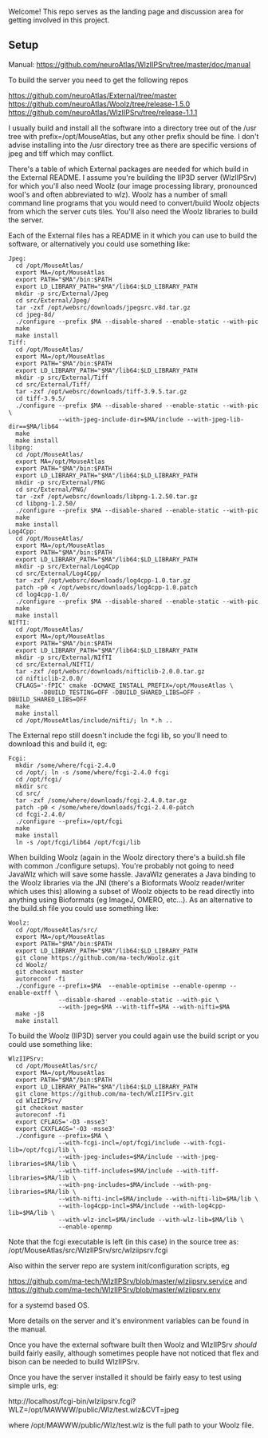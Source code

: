 Welcome! This repo serves as the landing page and discussion area for getting involved in this project.

## Setup
Manual:
https://github.com/neuroAtlas/WlzIIPSrv/tree/master/doc/manual

To build the server you need to get the following repos

https://github.com/neuroAtlas/External/tree/master
https://github.com/neuroAtlas/Woolz/tree/release-1.5.0
https://github.com/neuroAtlas/WlzIIPSrv/tree/release-1.1.1

I usually build and install all the software into a directory tree
out of the /usr tree with prefix=/opt/MouseAtlas, but any other
prefix should be fine. I don't advise installing into the /usr
directory tree as there are specific versions of jpeg and tiff
which may conflict.

There's a table of which External packages are needed for which
build in the External README. I assume you're building the IIP3D
server (WlzIIPSrv) for which you'll also need Woolz (our image
processing library, pronounced wool's and often abbreviated to wlz).
Woolz has a number of small command line programs that you would
need to convert/build Woolz objects from which the server cuts
tiles. You'll also need the Woolz libraries to build the server.

Each of the External files has a README in it which you can use
to build the software, or alternatively you could use something
like:
```
Jpeg:
  cd /opt/MouseAtlas/
  export MA=/opt/MouseAtlas
  export PATH="$MA"/bin:$PATH
  export LD_LIBRARY_PATH="$MA"/lib64:$LD_LIBRARY_PATH
  mkdir -p src/External/Jpeg
  cd src/External/Jpeg/
  tar -zxf /opt/websrc/downloads/jpegsrc.v8d.tar.gz
  cd jpeg-8d/
  ./configure --prefix $MA --disable-shared --enable-static --with-pic
  make
  make install
Tiff:
  cd /opt/MouseAtlas/
  export MA=/opt/MouseAtlas
  export PATH="$MA"/bin:$PATH
  export LD_LIBRARY_PATH="$MA"/lib64:$LD_LIBRARY_PATH
  mkdir -p src/External/Tiff
  cd src/External/Tiff/
  tar -zxf /opt/websrc/downloads/tiff-3.9.5.tar.gz
  cd tiff-3.9.5/
  ./configure --prefix $MA --disable-shared --enable-static --with-pic \
              --with-jpeg-include-dir=$MA/include --with-jpeg-lib-dir==$MA/lib64
  make
  make install
libpng:
  cd /opt/MouseAtlas/
  export MA=/opt/MouseAtlas
  export PATH="$MA"/bin:$PATH
  export LD_LIBRARY_PATH="$MA"/lib64:$LD_LIBRARY_PATH
  mkdir -p src/External/PNG
  cd src/External/PNG/
  tar -zxf /opt/websrc/downloads/libpng-1.2.50.tar.gz
  cd libpng-1.2.50/
  ./configure --prefix $MA --disable-shared --enable-static --with-pic
  make
  make install
Log4Cpp:
  cd /opt/MouseAtlas/
  export MA=/opt/MouseAtlas
  export PATH="$MA"/bin:$PATH
  export LD_LIBRARY_PATH="$MA"/lib64:$LD_LIBRARY_PATH
  mkdir -p src/External/Log4Cpp
  cd src/External/Log4Cpp/
  tar -zxf /opt/websrc/downloads/log4cpp-1.0.tar.gz
  patch -p0 < /opt/websrc/downloads/log4cpp-1.0.patch
  cd log4cpp-1.0/
  ./configure --prefix $MA --disable-shared --enable-static --with-pic
  make
  make install
NIfTI:
  cd /opt/MouseAtlas/
  export MA=/opt/MouseAtlas
  export PATH="$MA"/bin:$PATH
  export LD_LIBRARY_PATH="$MA"/lib64:$LD_LIBRARY_PATH
  mkdir -p src/External/NIfTI
  cd src/External/NIfTI/
  tar -zxf /opt/websrc/downloads/nifticlib-2.0.0.tar.gz
  cd nifticlib-2.0.0/
  CFLAGS='-fPIC' cmake -DCMAKE_INSTALL_PREFIX=/opt/MouseAtlas \
         -DBUILD_TESTING=OFF -DBUILD_SHARED_LIBS=OFF -DBUILD_SHARED_LIBS=OFF
  make
  make install
  cd /opt/MouseAtlas/include/nifti/; ln *.h ..
```
The External repo still doesn't include the fcgi lib, so you'll
need to download this and build it, eg:
```
Fcgi:
  mkdir /some/where/fcgi-2.4.0
  cd /opt/; ln -s /some/where/fcgi-2.4.0 fcgi
  cd /opt/fcgi/
  mkdir src
  cd src/
  tar -zxf /some/where/downloads/fcgi-2.4.0.tar.gz
  patch -p0 < /some/where/downloads/fcgi-2.4.0-patch
  cd fcgi-2.4.0/
  ./configure --prefix=/opt/fcgi
  make
  make install
  ln -s /opt/fcgi/lib64 /opt/fcgi/lib
```

When building Woolz (again in the Woolz directory there's a build.sh
file with common ./configure setups). You're probably not going to
need JavaWlz which will save some hassle. JavaWlz generates a Java
binding to the Woolz libraries via the JNI (there's a Bioformats
Woolz reader/writer which uses this) allowing a subset of Woolz
objects to be read directly into anything using Bioformats (eg
ImageJ, OMERO, etc...). As an alternative to the build.sh file
you could use something like:
```
Woolz:
  cd /opt/MouseAtlas/src/
  export MA=/opt/MouseAtlas
  export PATH="$MA"/bin:$PATH
  export LD_LIBRARY_PATH="$MA"/lib64:$LD_LIBRARY_PATH
  git clone https://github.com/ma-tech/Woolz.git
  cd Woolz/
  git checkout master
  autoreconf -fi
  ./configure --prefix=$MA  --enable-optimise --enable-openmp --enable-extff \
              --disable-shared --enable-static --with-pic \
              --with-jpeg=$MA --with-tiff=$MA --with-nifti=$MA
  make -j8
  make install
```
To build the Woolz (IIP3D) server you could again use the build
script or you could use something like:
```
WlzIIPSrv:
  cd /opt/MouseAtlas/src/
  export MA=/opt/MouseAtlas
  export PATH="$MA"/bin:$PATH
  export LD_LIBRARY_PATH="$MA"/lib64:$LD_LIBRARY_PATH
  git clone https://github.com/ma-tech/WlzIIPSrv.git
  cd WlzIIPSrv/
  git checkout master
  autoreconf -fi
  export CFLAGS='-O3 -msse3'
  export CXXFLAGS='-O3 -msse3'
  ./configure --prefix=$MA \
              --with-fcgi-incl=/opt/fcgi/include --with-fcgi-lib=/opt/fcgi/lib \
              --with-jpeg-includes=$MA/include --with-jpeg-libraries=$MA/lib \
              --with-tiff-includes=$MA/include --with-tiff-libraries=$MA/lib \
              --with-png-includes=$MA/include --with-png-libraries=$MA/lib \
              --with-nifti-incl=$MA/include --with-nifti-lib=$MA/lib \
              --with-log4cpp-incl=$MA/include --with-log4cpp-lib=$MA/lib \
              --with-wlz-incl=$MA/include --with-wlz-lib=$MA/lib \
              --enable-openmp

```
Note that the fcgi executable is left (in this case) in the
source tree as:
 /opt/MouseAtlas/src/WlzIIPSrv/src/wlziipsrv.fcgi

Also within the server repo are system init/configuration
scripts, eg

https://github.com/ma-tech/WlzIIPSrv/blob/master/wlziipsrv.service
and
https://github.com/ma-tech/WlzIIPSrv/blob/master/wlziipsrv.env

for a systemd based OS.

More details on the server and it's environment variables can be
found in the manual.

Once you have the external software built then Woolz and WlzIIPSrv
_should_ build fairly easily, although sometimes people have
not noticed that flex and bison can be needed to build WlzIIPSrv.

Once you have the server installed it should be fairly easy to test
using simple urls, eg:

http://localhost/fcgi-bin/wlziipsrv.fcgi?WLZ=/opt/MAWWW/public/Wlz/test.wlz&CVT=jpeg

where /opt/MAWWW/public/Wlz/test.wlz is the full path to your
Woolz file.

